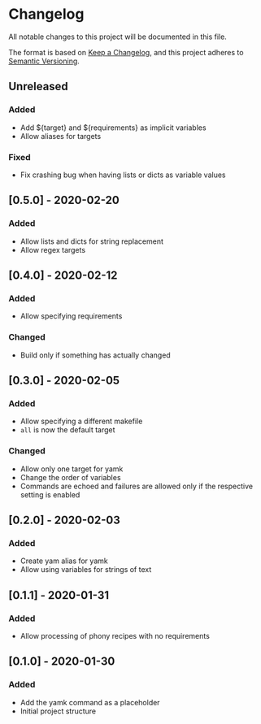 # Changelog
All notable changes to this project will be documented in this file.

The format is based on [Keep a Changelog](https://keepachangelog.com/en/1.0.0/),
and this project adheres to [Semantic Versioning](https://semver.org/spec/v2.0.0.html).

## Unreleased

### Added
- Add ${target} and ${requirements} as implicit variables
- Allow aliases for targets

### Fixed
- Fix crashing bug when having lists or dicts as variable values

## [0.5.0] - 2020-02-20
### Added
- Allow lists and dicts for string replacement
- Allow regex targets

## [0.4.0] - 2020-02-12
### Added
- Allow specifying requirements

### Changed
- Build only if something has actually changed

## [0.3.0] - 2020-02-05
### Added
- Allow specifying a different makefile
- `all` is now the default target

### Changed
- Allow only one target for yamk
- Change the order of variables
- Commands are echoed and failures are allowed only if the respective setting is enabled

## [0.2.0] - 2020-02-03
### Added
- Create yam alias for yamk
- Allow using variables for strings of text

## [0.1.1] - 2020-01-31
### Added
- Allow processing of phony recipes with no requirements

## [0.1.0] - 2020-01-30
### Added
- Add the yamk command as a placeholder
- Initial project structure
